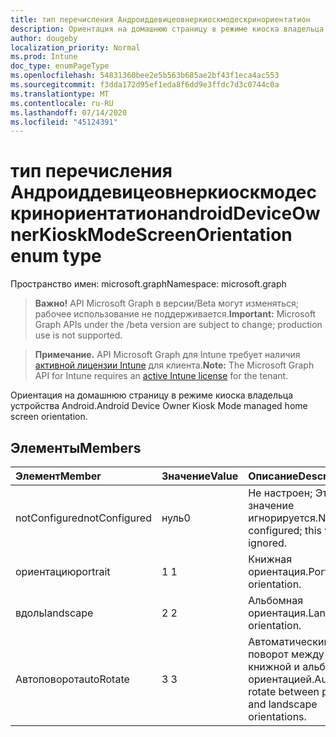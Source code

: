 ```yaml
---
title: тип перечисления Андроиддевицеовнеркиоскмодескринориентатион
description: Ориентация на домашнюю страницу в режиме киоска владельца устройства Android.
author: dougeby
localization_priority: Normal
ms.prod: Intune
doc_type: enumPageType
ms.openlocfilehash: 54831360bee2e5b563b685ae2bf43f1eca4ac553
ms.sourcegitcommit: f3dda172d95ef1eda8f6dd9e3ffdc7d3c0744c0a
ms.translationtype: MT
ms.contentlocale: ru-RU
ms.lasthandoff: 07/14/2020
ms.locfileid: "45124391"
---
```

# <a name="androiddeviceownerkioskmodescreenorientation-enum-type"></a><span data-ttu-id="4cac0-103">тип перечисления Андроиддевицеовнеркиоскмодескринориентатион</span><span class="sxs-lookup"><span data-stu-id="4cac0-103">androidDeviceOwnerKioskModeScreenOrientation enum type</span></span>

<span data-ttu-id="4cac0-104">Пространство имен: microsoft.graph</span><span class="sxs-lookup"><span data-stu-id="4cac0-104">Namespace: microsoft.graph</span></span>

> <span data-ttu-id="4cac0-105">**Важно!** API Microsoft Graph в версии/Beta могут изменяться; рабочее использование не поддерживается.</span><span class="sxs-lookup"><span data-stu-id="4cac0-105">**Important:** Microsoft Graph APIs under the /beta version are subject to change; production use is not supported.</span></span>

> <span data-ttu-id="4cac0-106">**Примечание.** API Microsoft Graph для Intune требует наличия [активной лицензии Intune](https://go.microsoft.com/fwlink/?linkid=839381) для клиента.</span><span class="sxs-lookup"><span data-stu-id="4cac0-106">**Note:** The Microsoft Graph API for Intune requires an [active Intune license](https://go.microsoft.com/fwlink/?linkid=839381) for the tenant.</span></span>

<span data-ttu-id="4cac0-107">Ориентация на домашнюю страницу в режиме киоска владельца устройства Android.</span><span class="sxs-lookup"><span data-stu-id="4cac0-107">Android Device Owner Kiosk Mode managed home screen orientation.</span></span>

## <a name="members"></a><span data-ttu-id="4cac0-108">Элементы</span><span class="sxs-lookup"><span data-stu-id="4cac0-108">Members</span></span>
|<span data-ttu-id="4cac0-109">Элемент</span><span class="sxs-lookup"><span data-stu-id="4cac0-109">Member</span></span>|<span data-ttu-id="4cac0-110">Значение</span><span class="sxs-lookup"><span data-stu-id="4cac0-110">Value</span></span>|<span data-ttu-id="4cac0-111">Описание</span><span class="sxs-lookup"><span data-stu-id="4cac0-111">Description</span></span>|
|:---|:---|:---|
|<span data-ttu-id="4cac0-112">notConfigured</span><span class="sxs-lookup"><span data-stu-id="4cac0-112">notConfigured</span></span>|<span data-ttu-id="4cac0-113">нуль</span><span class="sxs-lookup"><span data-stu-id="4cac0-113">0</span></span>|<span data-ttu-id="4cac0-114">Не настроен; Это значение игнорируется.</span><span class="sxs-lookup"><span data-stu-id="4cac0-114">Not configured; this value is ignored.</span></span>|
|<span data-ttu-id="4cac0-115">ориентацию</span><span class="sxs-lookup"><span data-stu-id="4cac0-115">portrait</span></span>|<span data-ttu-id="4cac0-116">1 </span><span class="sxs-lookup"><span data-stu-id="4cac0-116">1</span></span>|<span data-ttu-id="4cac0-117">Книжная ориентация.</span><span class="sxs-lookup"><span data-stu-id="4cac0-117">Portrait orientation.</span></span>|
|<span data-ttu-id="4cac0-118">вдоль</span><span class="sxs-lookup"><span data-stu-id="4cac0-118">landscape</span></span>|<span data-ttu-id="4cac0-119">2 </span><span class="sxs-lookup"><span data-stu-id="4cac0-119">2</span></span>|<span data-ttu-id="4cac0-120">Альбомная ориентация.</span><span class="sxs-lookup"><span data-stu-id="4cac0-120">Landscape orientation.</span></span>|
|<span data-ttu-id="4cac0-121">Автоповорот</span><span class="sxs-lookup"><span data-stu-id="4cac0-121">autoRotate</span></span>|<span data-ttu-id="4cac0-122">3 </span><span class="sxs-lookup"><span data-stu-id="4cac0-122">3</span></span>|<span data-ttu-id="4cac0-123">Автоматический поворот между книжной и альбомной ориентацией.</span><span class="sxs-lookup"><span data-stu-id="4cac0-123">Auto rotate between portrait and landscape orientations.</span></span>|



